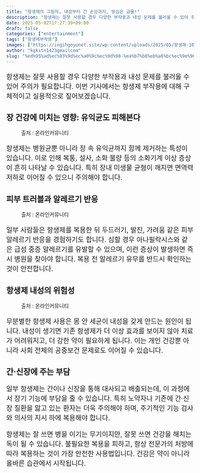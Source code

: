 ```yaml
---
title: "항생제의 그림자… 내성부터 간 손상까지, 방심은 금물!"
description: "항생제는 잘못 사용할 경우 다양한 부작용과 내성 문제를 불러올 수 있어 주의가 필요합니다. 이번 기사에서는 항생제 부작용에 대해 구체적이고 실용적으로 짚어보겠습니다."
date: 2025-05-02T17:27:39+09:00
draft: false
categories: ["entertainment"]
tags: ["항생제부작용"]
images: ["https://ingihgoyonet.site/wp-content/uploads/2025/05/항생제-1024x683.jpg", "https://ingihgoyonet.site/wp-content/uploads/2025/05/여드름-683x1024.jpg", "https://ingihgoyonet.site/wp-content/uploads/2025/05/항생제부작용-1024x683.jpg"]
author: "kgkstn1423gmailcom"
slug: "%ed%95%ad%ec%83%9d%ec%a0%9c%ec%9d%98-%ea%b7%b8%eb%a6%bc%ec%9e%90-%eb%82%b4%ec%84%b1%eb%b6%80%ed%84%b0-%ea%b0%84-%ec%86%90%ec%83%81%ea%b9%8c%ec%a7%80-%eb%b0%a9%ec%8b%ac%ec%9d%80-%ea%b8%88"
---
```


<p style="font-size:18px">항생제는 잘못 사용할 경우 다양한 부작용과 내성 문제를 불러올 수 있어 주의가 필요합니다. 이번 기사에서는 항생제 부작용에 대해 구체적이고 실용적으로 짚어보겠습니다.</p> <h2 >장 건강에 미치는 영향: 유익균도 피해본다</h2> <figure ><img src="https://ingihgoyonet.site/wp-content/uploads/2025/05/항생제-1024x683.jpg" alt="" style="aspect-ratio:16/9;object-fit:cover"/><figcaption >출처 : 온라인커뮤니티</figcaption></figure> <p style="font-size:18px">항생제는 병원균뿐 아니라 장 속 유익균까지 함께 제거하는 특성이 있습니다. 이로 인해 복통, 설사, 소화 불량 등의 소화기계 이상 증상이 흔히 나타날 수 있습니다. 특히 장내 미생물 균형이 깨지면 면역력 저하로 이어질 수 있으니 주의해야 합니다.</p> <h2 >피부 트러블과 알레르기 반응</h2> <figure ><img src="https://ingihgoyonet.site/wp-content/uploads/2025/05/여드름-683x1024.jpg" alt="" style="aspect-ratio:16/9;object-fit:cover"/><figcaption >출처 : 온라인커뮤니티</figcaption></figure> <p style="font-size:18px">일부 사람들은 항생제를 복용한 뒤 두드러기, 발진, 가려움 같은 피부 알레르기 반응을 경험하기도 합니다. 심할 경우 아나필락시스와 같은 급성 중증 알레르기를 유발할 수 있으며, 이런 증상이 발생하면 즉시 병원을 찾아야 합니다. 복용 전 알레르기 유무를 반드시 확인하는 것이 안전합니다.</p> <h2 >항생제 내성의 위험성</h2> <figure ><img src="https://ingihgoyonet.site/wp-content/uploads/2025/05/항생제부작용-1024x683.jpg" alt="" style="aspect-ratio:16/9;object-fit:cover"/><figcaption >출처 : 온라인커뮤니티</figcaption></figure> <p style="font-size:18px">무분별한 항생제 사용은 몸 안 세균이 내성을 갖게 만드는 원인이 됩니다. 내성이 생기면 기존 항생제가 더 이상 효과를 보이지 않아 치료가 어려워지고, 더 강한 약이 필요하게 됩니다. 이는 개인 건강뿐 아니라 사회 전체의 공중보건 문제로도 이어질 수 있습니다.</p> <h2 >간·신장에 주는 부담</h2> <p style="font-size:18px">일부 항생제는 간이나 신장을 통해 대사되고 배출되는데, 이 과정에서 장기 기능에 부담을 줄 수 있습니다. 특히 노약자나 기존에 간·신장 질환을 앓고 있는 환자는 더욱 주의해야 하며, 주기적인 기능 검사와 의사의 지시 하에 복용해야 합니다.</p> <p style="font-size:18px">항생제는 잘 쓰면 병을 이기는 무기이지만, 잘못 쓰면 건강을 해치는 독이 될 수 있습니다. 불필요한 복용을 피하고, 항상 전문가의 처방에 따라 복용하는 것이 가장 안전한 사용법입니다. 건강은 약이 아니라 올바른 습관에서 시작됩니다.</p>